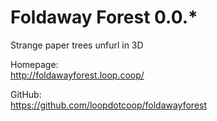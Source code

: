 # Foldaway Forest 0.0.*

Strange paper trees unfurl in 3D

Homepage:  
http://foldawayforest.loop.coop/

GitHub:  
https://github.com/loopdotcoop/foldawayforest
